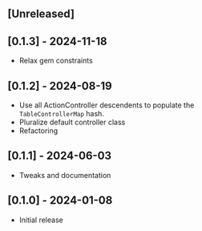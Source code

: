 ## [Unreleased]

## [0.1.3] - 2024-11-18

- Relax gem constraints

## [0.1.2] - 2024-08-19

- Use all ActionController descendents to populate the `TableControllerMap` hash.
- Pluralize default controller class
- Refactoring

## [0.1.1] - 2024-06-03

- Tweaks and documentation

## [0.1.0] - 2024-01-08

- Initial release
